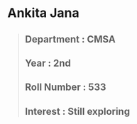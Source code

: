 # Ankita Jana
>## Department : CMSA
>## Year : 2nd
>## Roll Number : 533
>## Interest : Still exploring
